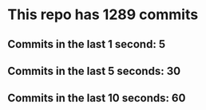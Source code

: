 # This repo has 1289 commits

## Commits in the last 1 second: 5
## Commits in the last 5 seconds: 30
## Commits in the last 10 seconds: 60
